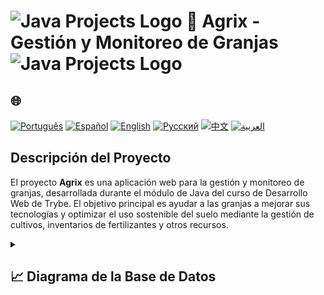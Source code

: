# <img src="https://cdn-icons-png.flaticon.com/128/226/226777.png" alt="Java Projects Logo" width="42" height="30" /> 🌱 Agrix - Gestión y Monitoreo de Granjas  <img src="https://cdn-icons-png.flaticon.com/128/226/226777.png" alt="Java Projects Logo" width="42" height="30" />

## 🌐 
[![Português](https://img.shields.io/badge/Português-green)](https://github.com/SamuelRocha91/Agrix/blob/main/README.md) 
[![Español](https://img.shields.io/badge/Español-yellow)](https://github.com/SamuelRocha91/Agrix/blob/main/README_es.md) 
[![English](https://img.shields.io/badge/English-blue)](https://github.com/SamuelRocha91/Agrix/blob/main/README_en.md) 
[![Русский](https://img.shields.io/badge/Русский-lightgrey)](https://github.com/SamuelRocha91/Agrix/blob/main/README_ru.md) 
[![中文](https://img.shields.io/badge/中文-red)](https://github.com/SamuelRocha91/Agrix/blob/main/README_ch.md) 
[![العربية](https://img.shields.io/badge/العربية-orange)](https://github.com/SamuelRocha91/Agrix/blob/main/README_ar.md)

## Descripción del Proyecto

El proyecto **Agrix** es una aplicación web para la gestión y monitoreo de granjas, desarrollada durante el módulo de Java del curso de Desarrollo Web de Trybe. El objetivo principal es ayudar a las granjas a mejorar sus tecnologías y optimizar el uso sostenible del suelo mediante la gestión de cultivos, inventarios de fertilizantes y otros recursos.

<details>
<summary><h2>📈 Diagrama de la Base de Datos</h2></summary>

![Diagrama de la Base de Datos](./images/diagrama.png)

<details>
  <summary><h2>Funciones Implementadas</h2></summary>
  - **Autenticación y Autorización**: Control de acceso seguro utilizando Spring Security.
  - **Gestión de Granjas y Cultivos**: Rutas para el registro y monitoreo de granjas, cultivos y fertilizantes.
  - **API REST**: Interfaz para la interacción con el sistema.
  - **Gestión de Errores**: Manejo robusto de errores con Spring Web.
  - **Ejecución en Docker**: Configuración completa para ejecutar la aplicación en contenedores Docker.
</details>

<details>
  <summary><h2>Habilidades Desarrolladas</h2></summary>
  - Uso avanzado del **Spring Framework** para construir aplicaciones seguras y robustas.
  - Implementación de **Spring Security** para la autenticación y autorización de usuarios.
  - Desarrollo de una **API REST** con rutas CRUD para la gestión agrícola.
  - Integración con **Spring Data JPA** para la persistencia de datos en MySQL.
  - Uso de **Docker** para la contenedorización de la aplicación y el entorno de pruebas.
  - Creación de pruebas unitarias con **JUnit**.
</details>

<details>
  <summary><h2>Cómo Ejecutar</h2></summary>
  
  1. **Clonar el Repositorio**:
     ```bash
     git clone https://github.com/SamuelRocha91/agrix.git
     ```

  2. **Acceder al Directorio**:
     ```bash
     cd agrix
     ```

  3. **Compilar y Ejecutar**:
     Utiliza Maven para ejecutar el proyecto:
     ```bash
     mvn spring-boot:run
     ```

  4. **Ejecutar Pruebas**:
     Para ejecutar las pruebas unitarias:
     ```bash
     mvn test
     ```

  5. **Ejecutar con Docker**:
     Construye y ejecuta el contenedor Docker:
     ```bash
     docker compose up
     ```
</details>

<details>
  <summary><h2>Otros Proyectos</h2></summary>
  - 🗳️ [Sistema de Votación](https://github.com/SamuelRocha91/sistemaDeVotacao/blob/main/README_es.md)
  - 🏛️ [Localizador de Museos](https://github.com/SamuelRocha91/localizadorDeMuseus/blob/main/README_es.md)
  - 📃 [Reglas de Progresión](https://github.com/SamuelRocha91/project_rule_of_progression/blob/main/README_es.md)
</details>

---
